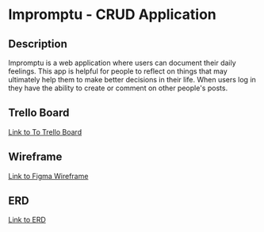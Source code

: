 # Impromptu - CRUD Application

## Description

Impromptu is a web application where users can document their daily feelings.  This app is helpful for people to reflect on things that may ultimately help them to make better decisions in their life. When users log in they have the ability to create or comment on other people's posts.

## Trello Board

[Link to To Trello Board](https://trello.com/b/q4N2t8xR/build-app)

## Wireframe

[Link to Figma Wireframe](https://www.figma.com/proto/3Hpfy9mio74nxPYU67dxaj/Untitled?node-id=1%3A2&scaling=min-zoom&page-id=0%3A1)

## ERD

[Link to ERD](https://lucid.app/lucidchart/invitations/accept/inv_1e09ddf6-1542-4239-bd2b-58db112d6ebe?viewport_loc=145%2C21%2C1579%2C835%2ClX5M2rYPdq7w)
